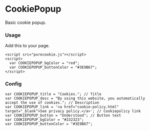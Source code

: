 # CookiePopup
Basic cookie popup. 

### Usage
Add this to your page.
```
<script src="purecookie.js"></script>
<script>
  var COOKIEPOPUP_bgColor = "red";
  var COOKIEPOPUP_buttonColor = "#3E9B67";
</script>
```

### Config
```
var COOKIEPOPUP_title = "Cookies."; // Title
var COOKIEPOPUP_desc = "By using this website, you automatically accept the use of cookies."; // Description
var COOKIEPOPUP_link = '<a href="cookie-policy.html" target="_blank">See privacy policy.</a>'; // Cookiepolicy link
var COOKIEPOPUP_button = "Understood"; // Button text
var COOKIEPOPUP_bgColor = "#232323";
var COOKIEPOPUP_buttonColor = "#3E9B67";
```
